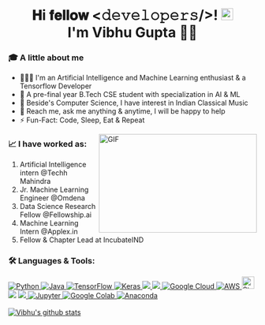 <h1 align="center"> 𝐇i 𝐟𝐞𝐥𝐥𝐨𝐰 <𝚍𝚎𝚟𝚎𝚕𝚘𝚙𝚎𝚛𝚜/>! <img src="https://github.com/TheDudeThatCode/TheDudeThatCode/blob/master/Assets/Earth.gif" width=24><br>
I'm Vibhu Gupta 👨‍💻</h1>

### 🎓 A little about me
- 👨🏽‍💻 I'm an Artificial Intelligence and Machine Learning enthusiast & a Tensorflow Developer 
- 🎯 A pre-final year B.Tech CSE student with specialization in AI & ML 
- 🎸 Beside's Computer Science, I have interest in Indian Classical Music
- 💬 Reach me, ask me anything & anytime, I will be happy to help
- ⚡️ Fun-Fact: Code, Sleep, Eat & Repeat

<img align="right" alt="GIF" width=320 height=200 src="https://raw.githubusercontent.com/abhisheknaiidu/abhisheknaiidu/master/code.gif">

### 📈 I have worked as:
   1. Artificial Intelligence intern @Techh Mahindra
   2. Jr. Machine Learning Engineer @Omdena
   3. Data Science Research Fellow @Fellowship.ai
   4. Machine Learning Intern @Applex.in
   5. Fellow & Chapter Lead at IncubateIND

### 🛠 Languages & Tools:

<p align="left">  
  <a href="https://www.python.org/" target="_blank"> <img alt="Python" src="https://img.shields.io/badge/python%20-%2314354C.svg?&style=for-the-badge&logo=python&logoColor=white"/> </a> 
  <a href="https://www.oracle.com/java/technologies/" target="_blank"> <img alt="Java" src="https://img.shields.io/badge/Java-2C2D72?style=for-the-badge&logo=java&logoColor=white"/> </a>
  <a href="https://tensorflow.org/" target="_blank"> <img alt="TensorFlow" src="https://img.shields.io/badge/TensorFlow%20-%23FF6F00.svg?&style=for-the-badge&logo=TensorFlow&logoColor=white"/> </a> 
  <a href="https://keras.io/" target="_blank"> <img alt="Keras" src="https://img.shields.io/badge/Keras%20-%23D00000.svg?&style=for-the-badge&logo=Keras&logoColor=white"/> </a>
  <a href="https://opencv.org/" target="_blank"> <img src="https://img.shields.io/badge/opencv-%23white.svg?style=for-the-badge&logo=opencv&logoColor=white" /> </a>
  <a href="https://sklearn.org/" target="_blank"> <img src=" https://img.shields.io/badge/scikit--learn-%23F7931E.svg?style=for-the-badge&logo=scikit-learn&logoColor=white"/> </a>  
  <a href = "https://cloud.google.com/" target = "_blank"> <img alt="Google Cloud" src="https://img.shields.io/badge/Google%20Cloud%20-%234285F4.svg?&style=for-the-badge&logo=google-cloud&logoColor=white"/> </a> 
  <a href="https://aws.amazon.com/" target="_blank"> <img alt="AWS" src="https://img.shields.io/badge/AWS-%23FF9900.svg?style=for-the-badge&logo=amazon-aws&logoColor=white" /> </a> 
  <a href="https://streamlit.io/" target="_blank"> <img src="https://img.shields.io/badge/Streamlit-282C34?logo=streamlit" alt="Streamlit logo" title="Heroku" height="25"/> </a> 
  <a href="https://www.heroku.com/" target="_blank"> <img src="https://img.shields.io/badge/heroku-%23430098.svg?style=for-the-badge&logo=heroku&logoColor=white" /></a> 
  <a href="https://git-scm.com/" target="_blank"> <img src="https://img.shields.io/badge/git-%23121011.svg?style=for-the-badge&logo=git&logoColor=white" /> </a> 
  <a href="https://jupyter.org/" target="_blank"> <img alt="Jupyter" src="https://img.shields.io/badge/Jupyter%20-%23F37626.svg?&style=for-the-badge&logo=Jupyter&logoColor=white" /> </a> 
   <a href="https://colab.research.google.com/" target="_blank"> <img alt="Google Colab" src="https://img.shields.io/badge/Jupyter%20-%23F37626.svg?&style=for-the-badge&logo=Jupyter&logoColor=white" /> </a> 
   <a href="https://www.anaconda.com/" target="_blank"> <img alt="Anaconda" src="https://img.shields.io/badge/Anaconda-%2344A833.svg?style=for-the-badge&logo=anaconda&logoColor=white" /> </a> 
    

 <br/>
<a href="https://github.com/Vibhugupta10616">
 <br/>
 <img align="center" src="https://github-readme-stats.vercel.app/api?username=Vibhugupta10616&show_icons=true&theme=dark&line_height=27" alt="Vibhu's github stats"/>
</a>
